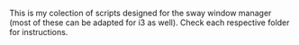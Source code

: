 This is my colection of scripts designed for the sway window manager (most of these can be adapted for i3 as well).
Check each respective folder for instructions.
